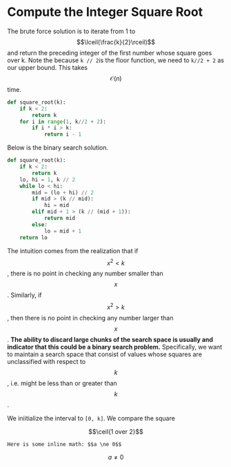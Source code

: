 # Compute the Integer Square Root

The brute force solution is to iterate from 1 to $$\lceil(\frac{k}{2}\rceil)$$ and return the preceding integer of the first number whose square goes over k. Note the because `k // 2`is the floor function, we need to `k//2 + 2` as our upper bound. This takes $$\mathcal{O}(n)$$ time. 

```py
def square_root(k):
    if k < 2:
        return k
    for i in range(1, k//2 + 2):
        if i * i > k:
            return i - 1
```

Below is the binary search solution. 

```py
def square_root(k):
    if k < 2:
        return k
    lo, hi = 1, k // 2
    while lo < hi:
        mid = (lo + hi) // 2
        if mid > (k // mid):
            hi = mid
        elif mid + 1 > (k // (mid + 1)):
            return mid
        else:
            lo = mid + 1
    return lo
```

The intuition comes from the realization that if $$x^{2} < k$$, there is no point in checking any number smaller than $$x$$. Similarly, if $$x^{2} > k$$, then there is no point in checking any number larger than $$x$$. **The ability to discard large chunks of the search space is usually and indicator that this could be a binary search problem.** Specifically, we want to maintain a search space that consist of values whose squares are unclassified with respect to $$k$$, i.e. might be less than or greater than $$k$$.

We iniitialize the interval to `[0, k]`. We compare the square 



$$\ceil{1 over 2}$$

```
Here is some inline math: $$a \ne 0$$
```

$$a \ne 0$$

$$$$

